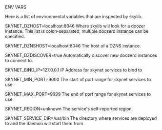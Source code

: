 ENV VARS

Here is a list of environmental variables that are inspected by skylib.

SKYNET_DZHOST=localhost:8046
	Where skylib will look for a doozer instance. This list is colon-separated; multiple doozerd instance can be specified.

SKYNET_DZNSHOST=localhost:8046
	The host of a DZNS instance.

SKYNET_DZDISCOVER=true
	Automatically discover new doozerd instances to connect to.

SKYNET_BIND_IP=127.0.0.1
  IP Address for skynet services to bind to

SKYNET_MIN_PORT=9000
  The start of port range for skynet services to use

SKYNET_MAX_PORT=9999
  The end of port range for skynet services to use

SKYNET_REGION=unknown
	The service's self-reported region.

SKYNET_SERVICE_DIR=/usr/bin
  The directory where services are deployed to and the daemon will start them from
